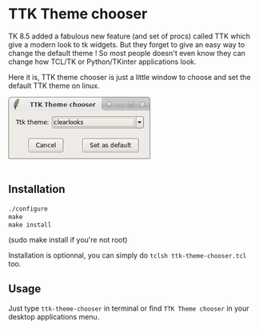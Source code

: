 TTK Theme chooser
===

TK 8.5 added a fabulous new feature (and set of procs) called TTK which give a modern look to tk widgets. But they forget to give an easy way to change the default theme ! So most people doesn't even know they can change how TCL/TK or Python/TKinter applications look.

Here it is, TTK theme chooser is just a little window to choose and set the default TTK theme on linux.

![screenshot](capture.gif "screenshot of TTK theme chooser")

## Installation

    ./configure
    make
    make install
(sudo make install if you're not root)

Installation is optionnal, you can simply do `tclsh ttk-theme-chooser.tcl` too.

## Usage

Just type `ttk-theme-chooser` in terminal or find `TTK Theme chooser` in your desktop applications menu.


